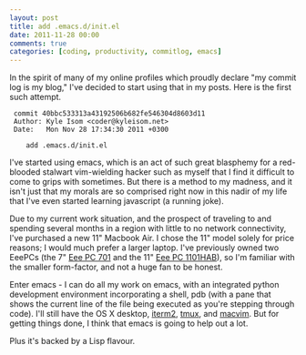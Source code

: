 ```yaml
---
layout: post
title: add .emacs.d/init.el
date: 2011-11-28 00:00
comments: true
categories: [coding, productivity, commitlog, emacs]
---
```


In the spirit of many of my online profiles which proudly declare "my
commit log is my blog," I've decided to start using that in my posts.
Here is the first such attempt.

     commit 40bbc533313a43192506b682fe546304d8603d11 
     Author: Kyle Isom <coder@kyleisom.net>
     Date:   Mon Nov 28 17:34:30 2011 +0300

        add .emacs.d/init.el


I've started using emacs, which is an act of such great blasphemy for
a red-blooded stalwart vim-wielding hacker such as myself that I find
it difficult to come to grips with sometimes. But there is a method to
my madness, and it isn't just that my morals are so comprised right
now in this nadir of my life that I've even started learning
javascript (a running joke). 
<!-- more -->

Due to my current work situation, and the prospect of traveling to and
spending several months in a region with little to no network
connectivity, I've purchased a new 11" Macbook Air. I chose the 11"
model solely for price reasons; I would much prefer a larger
laptop. I've previously owned two EeePCs (the 7"
[Eee PC 701](http://en.wikipedia.org/wiki/ASUS_Eee_PC#Eee_700_series)
and the 11"
[Eee PC 1101HAB](http://en.wikipedia.org/wiki/ASUS_Eee_PC#Specifications)),
so I'm familiar with the smaller form-factor, and not a huge fan to be
honest. 

Enter emacs - I can do all my work on emacs, with an integrated python
development environment incorporating a shell, pdb (with a pane that
shows the current line of the file being executed as you're stepping
through code). I'll still have the OS X desktop,
[iterm2](http://www.iterm2.com/),
[tmux](http://tmux.sourceforge.net/), and
[macvim](http://code.google.com/p/macvim/). But for getting things
done, I think that emacs is going to help out a lot.

Plus it's backed by a Lisp flavour.
